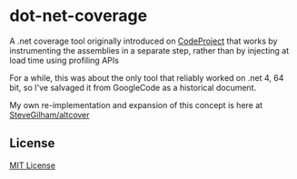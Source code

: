 # dot-net-coverage

A .net coverage tool originally introduced on [CodeProject](https://www.codeproject.com/Articles/41722/Building-NET-Coverage-Tool) that works by instrumenting the assemblies in a separate step, rather than by injecting at load time using profiling APIs

For a while, this was about the only tool that reliably worked on .net 4, 64 bit, so I've salvaged it from GoogleCode as a historical document.

My own re-implementation and expansion of this concept is here at [SteveGilham/altcover](https://github.com/SteveGilham/altcover)

## License

[MIT License](http://www.opensource.org/licenses/mit-license.php)
